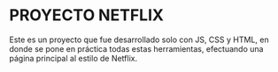 # PROYECTO NETFLIX
Este es un proyecto que fue desarrollado solo con JS, CSS y HTML, en donde se pone en práctica todas estas herramientas, efectuando una página principal al estilo de Netflix.
